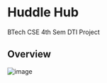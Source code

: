 # Huddle Hub

BTech CSE 4th Sem DTI Project

## Overview

![image](https://user-images.githubusercontent.com/44445053/224514213-1d657469-ab69-4d64-87f9-5bb2ab4c3661.png)
